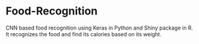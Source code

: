 # Food-Recognition
CNN based food recognition using Keras in Python and Shiny package in R.
It recognizes the food and find its calories based on its weight.
